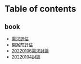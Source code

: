 # Table of contents

## book

* [需求評估](README.md)
* [開案前評估](book/kai-an-qian-ping-gu.md)
* [20220106需求討論](book/20220106-xu-qiu-tao-lun.md)
* [20220104討論](book/20220104-tao-lun.md)
